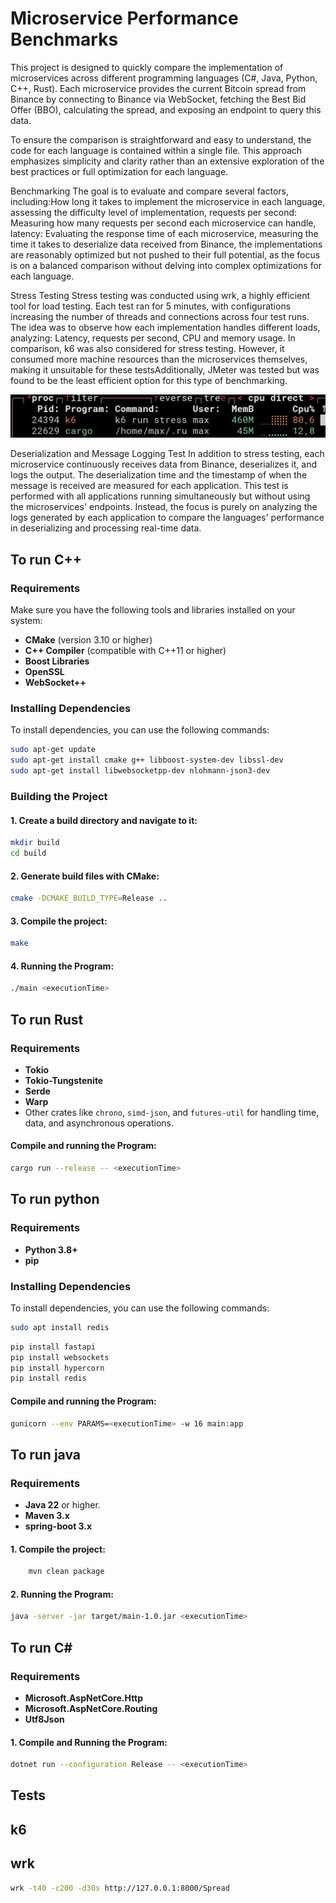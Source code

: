 # Microservice Performance Benchmarks

This project is designed to quickly compare the implementation of microservices across different programming languages (C#, Java, Python, C++, Rust). Each microservice provides the current Bitcoin spread from Binance by connecting to Binance via WebSocket, fetching the Best Bid Offer (BBO), calculating the spread, and exposing an endpoint to query this data.

To ensure the comparison is straightforward and easy to understand, the code for each language is contained within a single file. This approach emphasizes simplicity and clarity rather than an extensive exploration of the best practices or full optimization for each language.

Benchmarking
The goal is to evaluate and compare several factors, including:How long it takes to implement the microservice in each language, assessing the difficulty level of implementation, requests per second: Measuring how many requests per second each microservice can handle, latency: Evaluating the response time of each microservice, measuring the time it takes to deserialize data received from Binance, the implementations are reasonably optimized but not pushed to their full potential, as the focus is on a balanced comparison without delving into complex optimizations for each language.

Stress Testing
Stress testing was conducted using wrk, a highly efficient tool for load testing. Each test ran for 5 minutes, with configurations increasing the number of threads and connections across four test runs. The idea was to observe how each implementation handles different loads, analyzing: Latency, requests per second, CPU and memory usage.
In comparison, k6 was also considered for stress testing. However, it consumed more machine resources than the microservices themselves, making it unsuitable for these testsAdditionally, JMeter was tested but was found to be the least efficient option for this type of benchmarking.

![Insert image showing the inefficiency of k6 here](./image.png)

Deserialization and Message Logging Test
In addition to stress testing, each microservice continuously receives data from Binance, deserializes it, and logs the output. The deserialization time and the timestamp of when the message is received are measured for each application. This test is performed with all applications running simultaneously but without using the microservices' endpoints. Instead, the focus is purely on analyzing the logs generated by each application to compare the languages' performance in deserializing and processing real-time data.


## To run C++

### Requirements

Make sure you have the following tools and libraries installed on your system:

- **CMake** (version 3.10 or higher)
- **C++ Compiler** (compatible with C++11 or higher)
- **Boost Libraries**
- **OpenSSL**
- **WebSocket++**

### Installing Dependencies

To install dependencies, you can use the following commands:

```sh
sudo apt-get update
sudo apt-get install cmake g++ libboost-system-dev libssl-dev 
sudo apt-get install libwebsocketpp-dev nlohmann-json3-dev
```

### Building the Project

#### 1. Create a build directory and navigate to it:
```sh
mkdir build
cd build
```

#### 2. Generate build files with CMake:
```sh
cmake -DCMAKE_BUILD_TYPE=Release ..
```

#### 3. Compile the project:
```sh
make
```

#### 4. Running the Program:
```sh
./main <executionTime>
```

## To run Rust

### Requirements

- **Tokio**
- **Tokio-Tungstenite**
- **Serde**
- **Warp**
- Other crates like `chrono`, `simd-json`, and `futures-util` for handling time, data, and asynchronous operations.

#### Compile and running the Program:

```bash
cargo run --release -- <executionTime>
```

## To run python

### Requirements

- **Python 3.8+**
- **pip**

### Installing Dependencies

To install dependencies, you can use the following commands:

```sh
sudo apt install redis
```

```sh
pip install fastapi
pip install websockets
pip install hypercorn
pip install redis
```

#### Compile and running the Program:

```sh
gunicorn --env PARAMS=<executionTime> -w 16 main:app
```

## To run java

### Requirements
- **Java 22** or higher.
- **Maven 3.x**
- **spring-boot 3.x**

#### 1. Compile the project:
```bash
    mvn clean package
```

#### 2. Running the Program:
```bash
java -server -jar target/main-1.0.jar <executionTime>
```

## To run C#

### Requirements
- **Microsoft.AspNetCore.Http**
- **Microsoft.AspNetCore.Routing**
- **Utf8Json**

#### 1. Compile and Running the Program:

```sh
dotnet run --configuration Release -- <executionTime>
```

## Tests


## k6

## wrk

```sh
wrk -t40 -c200 -d30s http://127.0.0.1:8000/Spread
```